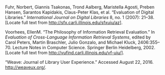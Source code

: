 Fuhr, Norbert, Giannis Tsakonas, Trond Aalberg, Maristella Agosti,
Preben Hansen, Sarantos Kapidakis, Claus-Peter Klas, et al. “Evaluation
of Digital Libraries.” *International Journal on Digital Libraries* 8,
no. 1 (2007): 21–38. [Locate full text from
http://sfx.carli.illinois.edu/sfxuiu/az].

Voorhees, EllenM. “The Philosophy of Information Retrieval Evaluation.”
In *Evaluation of Cross-Language Information Retrieval Systems*, edited
by Carol Peters, Martin Braschler, Julio Gonzalo, and Michael Kluck,
2406:355–70. Lecture Notes in Computer Science. Springer Berlin
Heidelberg, 2002. [Locate full text from
http://vufind.carli.illinois.edu/vf-uiu/].

“Weave: Journal of Library User Experience.” Accessed August 22, 2016.
http://weaveux.org/.

